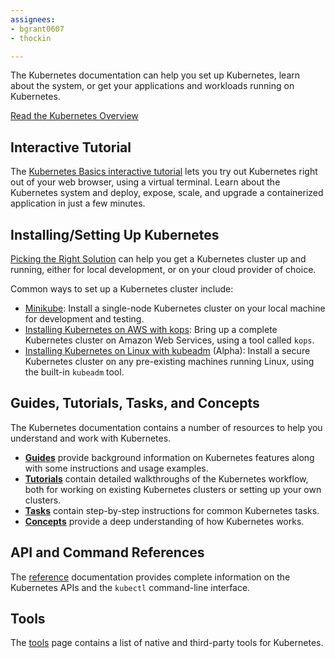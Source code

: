 ```yaml
---
assignees:
- bgrant0607
- thockin

---
```


<p>The Kubernetes documentation can help you set up Kubernetes, learn about the system, or get your applications and workloads running on Kubernetes.</p>

<p><a href="/docs/whatisk8s/" class="button">Read the Kubernetes Overview</a></p>

<h2>Interactive Tutorial</h2>

<p>The <a href="/docs/tutorials/kubernetes-basics/">Kubernetes Basics interactive tutorial</a> lets you try out Kubernetes right out of your web browser, using a virtual terminal. Learn about the Kubernetes system and deploy, expose, scale, and upgrade a containerized application in just a few minutes.</p>

<h2>Installing/Setting Up Kubernetes</h2>

<p><a href="/docs/getting-started-guides/">Picking the Right Solution</a> can help you get a Kubernetes cluster up and running, either for local development, or on your cloud provider of choice.</p>

<p>Common ways to set up a Kubernetes cluster include:</p>
<ul>
<li><a href="/docs/getting-started-guides/minikube/">Minikube</a>: Install a single-node Kubernetes cluster on your local machine for development and testing.</li>
<li><a href="/docs/getting-started-guides/kops/">Installing Kubernetes on AWS with kops</a>: Bring up a complete Kubernetes cluster on Amazon Web Services, using a tool called <code>kops</code>.</li>
<li><a href="/docs/getting-started-guides/kubeadm/">Installing Kubernetes on Linux with kubeadm</a> (Alpha): Install a secure Kubernetes cluster on any pre-existing machines running Linux, using the built-in <code>kubeadm</code> tool.</li>
</ul>

<h2>Guides, Tutorials, Tasks, and Concepts</h2>

<p>The Kubernetes documentation contains a number of resources to help you understand and work with Kubernetes.</p>
<ul>
<li><b><a href="/docs/tutorials/">Guides</a></b> provide background information on Kubernetes features along with some instructions and usage examples.</li>
<li><b><a href="/docs/tutorials/">Tutorials</a></b> contain detailed walkthroughs of the Kubernetes workflow, both for working on existing Kubernetes clusters or setting up your own clusters.</li>
<li><b><a href="/docs/tasks/">Tasks</a></b> contain step-by-step instructions for common Kubernetes tasks.</li>
<li><b><a href="/docs/tutorials/">Concepts</a></b> provide a deep understanding of how Kubernetes works.</li>
</ul>

<h2>API and Command References</h2>

<p>The <a href="/docs/reference/">reference</a> documentation provides complete information on the Kubernetes APIs and the <code>kubectl</code> command-line interface.</p>

<h2>Tools</h2>

<p>The <a href="/docs/tools/">tools</a> page contains a list of native and third-party tools for Kubernetes.</p>